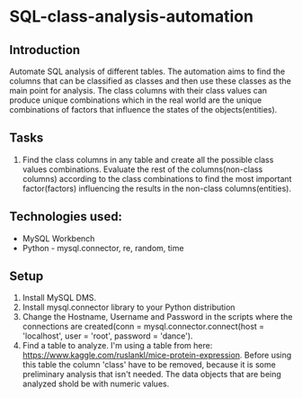 # SQL-class-analysis-automation

## Introduction

Automate SQL analysis of different tables. The automation aims to find the columns that can be classified as  classes and then use these classes as the main point for analysis. The class columns with their class values can produce unique combinations which in the real world are the unique combinations of factors that influence the states of the objects(entities).

## Tasks

1. Find the class columns in any table and create all the possible class values combinations. Evaluate the rest of the columns(non-class columns) according to the class combinations to find the most important factor(factors) influencing the results in the non-class columns(entities). 

## Technologies used:

* MySQL Workbench
* Python - mysql.connector, re, random, time

## Setup

1. Install MySQL DMS.
2. Install mysql.connector library to your Python distribution
3. Change the Hostname, Username and Password in the scripts where the connections are created(conn = mysql.connector.connect(host = 'localhost', user = 'root', password = 'dance').
4. Find a table to analyze. I'm using a table from here: https://www.kaggle.com/ruslankl/mice-protein-expression. Before using this table the column 'class' have to be removed, because it is some preliminary analysis that isn't needed. The data objects that are being analyzed shold be with numeric values.



